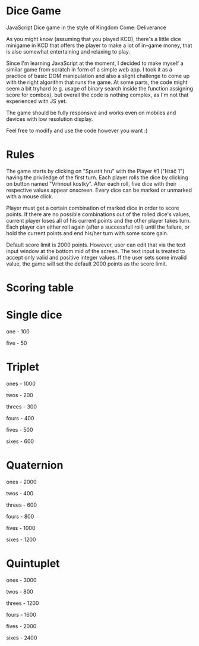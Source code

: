 # Dice Game
JavaScript Dice game in the style of Kingdom Come: Deliverance

As you might know (assuming that you played KCD), there's a little dice minigame in KCD that offers the player to make a lot of in-game money, that is also somewhat entertaining and relaxing to play. 

Since I'm learning JavaScript at the moment, I decided to make myself a similar game from scratch in form of a simple web app. I took it as a practice of basic DOM manipulation and also a slight challenge to come up with the right algorithm that runs the game. At some parts, the code might seem a bit tryhard (e.g. usage of binary search inside the function assigning score for combos), but overall the code is nothing complex, as I'm not that experienced with JS yet.  

The game should be fully responsive and works even on mobiles and devices with low resolution display.

Feel free to modify and use the code however you want :)

# Rules
The game starts by clicking on "Spustit hru" with the Player #1 ("Hráč 1") having the priviledge of the first turn.
Each player rolls the dice by clicking on button named "Vrhnout kostky".
After each roll, five dice with their respective values appear onscreen.
Every dice can be marked or unmarked with a mouse click.

Player must get a certain combination of marked dice in order to score points.
If there are no possible combinations out of the rolled dice's values, current player loses all of his
current points and the other player takes turn.
Each player can either roll again (after a successfull roll) until the failure, or hold the current points and end his/her turn with some score gain.

Default score limit is 2000 points. However, user can edit that via the text input window at the bottom mid of the screen.
The text input is treated to accept only valid and positive integer values. If the user sets some invalid value, the game will set the default 2000 points as the score limit.

# Scoring table
# Single dice

one - 100

five - 50

# Triplet

ones - 1000

twos - 200

threes - 300

fours - 400

fives - 500

sixes - 600

# Quaternion

ones - 2000

twos - 400

threes - 600

fours - 800

fives - 1000

sixes - 1200

# Quintuplet

ones - 3000

twos - 800

threes - 1200

fours - 1600

fives - 2000

sixes - 2400

